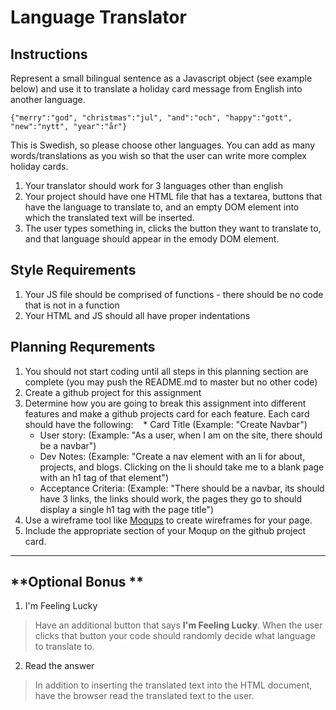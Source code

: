 # Language Translator

## Instructions

Represent a small bilingual sentence as a Javascript object (see example below) and use it to translate a holiday card message from English into another language.

`{"merry":"god", "christmas":"jul", "and":"och", "happy":"gott", "new":"nytt", "year":"år"}`

This is Swedish, so please choose other languages. You can add as many words/translations as you wish so that the user can write more complex holiday cards.

1. Your translator should work for 3 languages other than english
1. Your project should have one HTML file that has a textarea, buttons that have the language to translate to, and an empty DOM element into which the translated text will be inserted.
1.  The user types something in, clicks the button they want to translate to, and that language should appear in the emody DOM element.


## Style Requirements
1.  Your JS file should be comprised of functions - there should be no code that is not in a function
1.  Your HTML and JS should all have proper indentations


## Planning Requrements
1.  You should not start coding until all steps in this planning section are complete (you may push the README.md to master but no other code)
2.  Create a github project for this assignment
3.  Determine how you are going to break this assignment into different features and make a github projects card for each feature.  Each card should have the following:
    * Card Title (Example: "Create Navbar")
    * User story: (Example: "As a user, when I am on the site, there should be a navbar")
    * Dev Notes:  (Example: "Create a nav element with an li for about, projects, and blogs.  Clicking on the li should take me to a blank page with an h1 tag of that element")
    * Acceptance Criteria: (Example: "There should be a navbar, its should have 3 links, the links should work, the pages they go to should display a single h1 tag with the page title")
4.  Use a wireframe tool like [Moqups](https://moqups.com) to create wireframes for your page.
5.  Include the appropriate section of your Moqup on the github project card.


---

## **Optional Bonus **

1.  I'm Feeling Lucky
> Have an additional button that says **I'm Feeling Lucky**.  When the user clicks that button your code should randomly decide what language to translate to.

2.  Read the answer
> In addition to inserting the translated text into the HTML document, have the browser read the translated text to the user.
